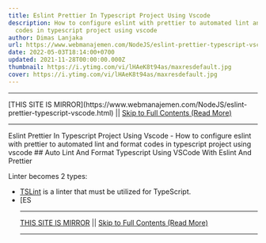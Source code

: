```yaml
---
title: Eslint Prettier In Typescript Project Using Vscode
description: How to configure eslint with prettier to automated lint and format
  codes in typescript project using vscode
author: Dimas Lanjaka
url: https://www.webmanajemen.com/NodeJS/eslint-prettier-typescript-vscode.html
date: 2022-05-03T18:14:00+0700
updated: 2021-11-28T00:00:00.000Z
thumbnail: https://i.ytimg.com/vi/lHAeK8t94as/maxresdefault.jpg
cover: https://i.ytimg.com/vi/lHAeK8t94as/maxresdefault.jpg
---
```


<hr/> [THIS SITE IS MIRROR](https://www.webmanajemen.com/NodeJS/eslint-prettier-typescript-vscode.html) || <a href="https://www.webmanajemen.com/NodeJS/eslint-prettier-typescript-vscode.html" rel="follow" class="button" id="read-more">Skip to Full Contents (Read More)</a> <hr/> Eslint Prettier In Typescript Project Using Vscode - How to configure eslint with prettier to automated lint and format codes in typescript project using vscode ## Auto Lint And Format Typescript Using VSCode With Eslint And Prettier

Linter becomes 2 types:
- [TSLint](https://palantir.github.io/tslint/) is a linter that must be utilized for TypeScript.
- [ES <hr/> [THIS SITE IS MIRROR](https://www.webmanajemen.com/NodeJS/eslint-prettier-typescript-vscode.html) || <a href="https://www.webmanajemen.com/NodeJS/eslint-prettier-typescript-vscode.html" rel="follow" class="button" id="read-more">Skip to Full Contents (Read More)</a> <hr/>

<!--<script>document.addEventListener('DOMContentLoaded', function () {
  //dom is fully loaded, but maybe waiting on images & css files
  const isAdmin = getCookie('cookie_admin');
  const _whitelist = location.host.includes('dimaslanjaka12');
  if (!isAdmin) {
    if (_whitelist) location.replace('https://www.webmanajemen.com/NodeJS/eslint-prettier-typescript-vscode.html');
    console.log("you aren't admin");
  } else {
    console.log('you are admin');
  }
});

/**
 * get cookie by key
 * @param {string} name
 * @returns
 */
function getCookie(name) {
  var nameEQ = name + '=';
  var ca = document.cookie.split(';');
  for (var i = 0; i < ca.length; i++) {
    var c = ca[i];
    while (c.charAt(0) == ' ') c = c.substring(1, c.length);
    if (c.indexOf(nameEQ) == 0) return c.substring(nameEQ.length, c.length);
  }
  return null;
}
</script>-->